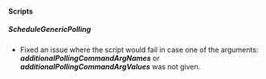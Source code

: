 
#### Scripts

##### ScheduleGenericPolling

- Fixed an issue where the script would fail in case one of the arguments: ***additionalPollingCommandArgNames*** or ***additionalPollingCommandArgValues*** was not given. 
